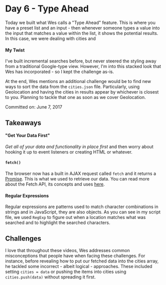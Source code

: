 # Day 6 - Type Ahead
Today we built what Wes calls a "Type Ahead" feature. This is where you have a preset list and an input - then whenever someone types a value into the input that matches a value within the list, it shows the potential results. In this case, we were dealing with cities and

#### My Twist
I've built incremental searches before, but never steered the styling away from a traditional Google-type view. However, I'm into this stacked look that Wes has incorporated - so I kept the challenge as-is.

At the end, Wes mentions an additional challenge would be to find new ways to sort the data from the ```cities.json``` file. Particularly, using Geolocation and having the cities in results appear by whichever is closest to you. Planning to tackle that one as soon as we cover Geolocation.

Committed on: June 7, 2017

## Takeaways

#### "Get Your Data First"
_Get all of your data and functionality in place first_ and then worry about hooking it up to event listeners or creating HTML or whatever.

#### ```fetch()```
The browser now has a built in AJAX request called ```fetch``` and it returns a [Promise](https://developer.mozilla.org/en/docs/Web/JavaScript/Reference/Global_Objects/Promise). This is what we used to retrieve our data. You can read more about the Fetch API, its concepts and uses [here](https://developer.mozilla.org/en/docs/Web/API/Fetch_API).

#### Regular Expressions
Regular expressions are patterns used to match character combinations in strings and in JavaScript, they are also objects. As you can see in my script file, we used ```RegExp``` to figure out when a location matches what was searched and to highlight the searched characters.

## Challenges
I love that throughout these videos, Wes addresses common misconceptions that people have when facing these challenges.  For instance, before revealing how to put our fetched data into the cities array, he tackled some incorrect - albeit logical - approaches. These included setting ```cities = data``` or pushing the items into cities using ```cities.push(data)``` without spreading it first.   
